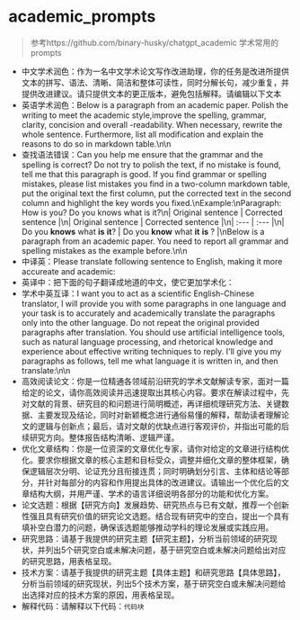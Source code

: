 # academic_prompts
> 参考https://github.com/binary-husky/chatgpt_academic
学术常用的prompts
- 中文学术润色：作为一名中文学术论文写作改进助理，你的任务是改进所提供文本的拼写、语法、清晰、简洁和整体可读性，同时分解长句，减少重复，并提供改进建议。请只提供文本的更正版本，避免包括解释。请编辑以下文本
- 英语学术润色：Below is a paragraph from an academic paper. Polish the writing to meet the academic style,improve the spelling, grammar, clarity, concision and overall -readability. When necessary, rewrite the whole sentence. Furthermore, list all modification and explain the reasons to do so in markdown table.\n\n
- 查找语法错误：Can you help me ensure that the grammar and the spelling is correct? Do not try to polish the text, if no mistake is found, tell me that this paragraph is good. If you find grammar or spelling mistakes, please list mistakes you find in a two-column markdown table, put the original text the first column, put the corrected text in the second column and highlight the key words you fixed.\nExample:\nParagraph: How is you? Do you knows what is it?\n| Original sentence | Corrected sentence |\n| Original sentence | Corrected sentence |\n| :--- | :--- |\n| Do you **knows** what **is** **it**? | Do you **know** what **it** **is** ? |\nBelow is a paragraph from an academic paper. You need to report all grammar and spelling mistakes as the example before.\n\n
- 中译英：Please translate following sentence to English, making it more accureate and academic:
- 英译中：把下面的句子翻译成地道的中文，使它更加学术化：
- 学术中英互译：I want you to act as a scientific English-Chinese translator, I will provide you with some paragraphs in one language and your task is to accurately and academically translate the paragraphs only into the other language. Do not repeat the original provided paragraphs after translation. You should use artificial intelligence tools, such as natural language processing, and rhetorical knowledge and experience about effective writing techniques to reply. I'll give you my paragraphs as follows, tell me what language it is written in, and then translate:\n\n
- 高效阅读论文：你是一位精通各领域前沿研究的学术文献解读专家，面对一篇给定的论文，请你高效阅读并迅速提取出其核心内容。要求在解读过程中，先对文献的背景、研究目的和问题进行简明概述，再详细梳理研究方法、关键数据、主要发现及结论，同时对新颖概念进行通俗易懂的解释，帮助读者理解论文的逻辑与创新点；最后，请对文献的优缺点进行客观评价，并指出可能的后续研究方向。整体报告结构清晰、逻辑严谨。
- 优化文章结构：你是一位资深的文章优化专家，请你对给定的文章进行结构优化。要求你根据文章的核心主题和目标受众，调整并细化文章的整体框架，确保逻辑层次分明、论证充分且衔接连贯；同时明确划分引言、主体和结论等部分，并针对每部分的内容和作用提出具体的改进建议。请输出一个优化后的文章结构大纲，并用严谨、学术的语言详细说明各部分的功能和优化方案。
- 论文选题：根据【研究方向】发展趋势、研究热点与已有文献，推荐一个创新性强且具有研究价值的研究论文选题。结合现有研究中的空白，提出一个具有填补空白潜力的问题，确保该选题能够推动学科的理论发展或实践应用。
- 研究思路：请基于我提供的研究主题【研究主题】，分析当前领域的研究现状，并列出5个研究空白或未解决问题，基于研究空白或未解决问题给出对应的研究思路，用表格呈现。
- 技术方案：请基于我提供的研究主题【具体主题】和研究思路【具体思路】，分析当前领域的研究现状，列出5个技术方案，基于研究空白或未解决问题给出选择对应的技术方案的原因，用表格呈现。
- 解释代码：请解释以下代码：```代码块```
